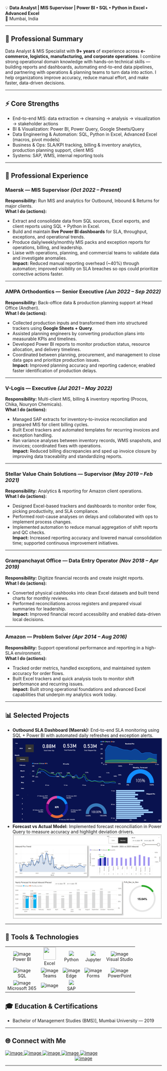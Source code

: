 💡 **Data Analyst | MIS Supervisor | Power BI • SQL • Python in Excel • Advanced Excel**  
📍 Mumbai, India

---

## 📝 Professional Summary
Data Analyst & MIS Specialist with **9+ years** of experience across **e-commerce, logistics, manufacturing, and corporate operations**. I combine strong operational domain knowledge with hands-on technical skills — building reports and dashboards, automating end-to-end data pipelines, and partnering with operations & planning teams to turn data into action. I help organizations improve accuracy, reduce manual effort, and make faster, data-driven decisions.

---

## ⚡ Core Strengths
- End-to-end MIS: data extraction → cleansing → analysis → visualization → stakeholder actions  
- BI & Visualization: Power BI, Power Query, Google Sheets/Query  
- Data Engineering & Automation: SQL, Python in Excel, Advanced Excel (macros, pivot models)  
- Business & Ops: SLA/KPI tracking, billing & inventory analytics, production planning support, client MIS  
- Systems: SAP, WMS, internal reporting tools

---

## 💼 Professional Experience

### Maersk — MIS Supervisor *(Oct 2022 – Present)*
**Responsibility:** Run MIS and analytics for Outbound, Inbound & Returns for major clients.  
**What I do (actions):**
- Extract and consolidate data from SQL sources, Excel exports, and client reports using SQL + Python in Excel.  
- Build and maintain **live Power BI dashboards** for SLA, throughput, exceptions, and operational trends.  
- Produce daily/weekly/monthly MIS packs and exception reports for operations, billing, and leadership.  
- Liaise with operations, planning, and commercial teams to validate data and investigate anomalies.  
**Impact:** Reduced manual reporting overhead (~40%) through automation; improved visibility on SLA breaches so ops could prioritize corrective actions faster.

---

### AMPA Orthodontics — Senior Executive *(Jun 2022 – Sep 2022)*  
**Responsibility:** Back-office data & production planning support at Head Office (Andheri).  
**What I do (actions):**
- Collected production inputs and transformed them into structured trackers using **Google Sheets + Query**.  
- Assisted planning engineers by converting production plans into measurable KPIs and timelines.  
- Developed Power BI reports to monitor production status, resource allocation, and delivery timelines.  
- Coordinated between planning, procurement, and management to close data gaps and prioritize production issues.  
**Impact:** Improved planning accuracy and reporting cadence; enabled faster identification of production delays.

---

### V-Logis — Executive *(Jul 2021 – May 2022)*  
**Responsibility:** Multi-client MIS, billing & inventory reporting (Procos, Chika, Nouryon Chemicals).  
**What I do (actions):**
- Managed SAP extracts for inventory-to-invoice reconciliation and prepared MIS for client billing cycles.  
- Built Excel trackers and automated templates for recurring invoices and exception handling.  
- Ran variance analyses between inventory records, WMS snapshots, and invoices; coordinated fixes with operations.  
**Impact:** Reduced billing discrepancies and sped up invoice closure by improving data traceability and standardizing reports.

---

### Stellar Value Chain Solutions — Supervisor *(May 2019 – Feb 2021)*  
**Responsibility:** Analytics & reporting for Amazon client operations.  
**What I do (actions):**
- Designed Excel-based trackers and dashboards to monitor order flow, picking productivity, and SLA compliance.  
- Performed root-cause analyses on delays and collaborated with ops to implement process changes.  
- Implemented automation to reduce manual aggregation of shift reports and QC checks.  
**Impact:** Increased reporting accuracy and lowered manual consolidation time; supported continuous improvement initiatives.

---

### Grampanchayat Office — Data Entry Operator *(Nov 2018 – Apr 2019)*  
**Responsibility:** Digitize financial records and create insight reports.  
**What I do (actions):**
- Converted physical cashbooks into clean Excel datasets and built trend charts for monthly reviews.  
- Performed reconciliations across registers and prepared visual summaries for leadership.  
**Impact:** Improved financial record accessibility and enabled data-driven local decisions.

---

### Amazon — Problem Solver *(Apr 2014 – Aug 2016)*  
**Responsibility:** Support operational performance and reporting in a high-SLA environment.  
**What I do (actions):**
- Tracked order metrics, handled exceptions, and maintained system accuracy for order flows.  
- Built Excel trackers and quick analysis tools to monitor shift performance and recurring issues.  
**Impact:** Built strong operational foundations and advanced Excel capabilities that underpin my analytics work today.

---

## 📊 Selected Projects
- **Outbound SLA Dashboard (Maersk):** End-to-end SLA monitoring using SQL + Power BI with automated daily refreshes and exception alerts.
![Outbound SLA Dashboard](/image/dashboard.png)
- **Forecast vs Actual Model:** Implemented forecast reconciliation in Power Query to measure accuracy and highlight deviation drivers.  
![Inbound Dashboard](/image/image2.png)
---

## 🎯 Tools & Technologies  

<table>
  <tr>
    <td align="center"><img width="40" height="40" alt="image" src="https://github.com/user-attachments/assets/ce9fdd37-7900-42a9-b18a-a1548eb160a6" /><br/>Power BI</td>
    <td align="center"><img src="https://img.icons8.com/color/96/microsoft-excel-2019--v1.png" width="40" height="40"/><br/>Excel</td>
    <td align="center"><img src="https://img.icons8.com/color/96/python.png" width="40"/><br/>Python</td>
    <td align="center"><img src="https://img.icons8.com/fluency/96/jupyter.png" width="40"/><br/>Jupyter</td>
    <td align="center"><img width="40" alt="image" src="https://github.com/user-attachments/assets/7ddf4352-0084-4077-99ee-74467f0535c9" /><br/>Visual Studio</td>
  </tr>
  <tr>
    <td align="center"><img width="40" height="40" alt="image" src="https://github.com/user-attachments/assets/dae54974-c100-44b9-a56b-dd502fedcc5a" /><br/>SQL</td>
    <td align="center"><img width="40" alt="image" src="https://github.com/user-attachments/assets/7737fcf0-76fa-4e77-90e3-c6384de58abe" /><br/>Teams</td>
    <td align="center"><img width="40" alt="image" src="https://github.com/user-attachments/assets/564b0ecf-b69f-4aec-acc1-c5bbba86992b" /><br/>Edge</td>
    <td align="center"><img width="40" alt="image" src="https://github.com/user-attachments/assets/0b02af47-2562-4bef-93d3-05d591b0ab17" /><br/>Forms</td>
    <td align="center"><img width="40" alt="image" src="https://github.com/user-attachments/assets/4e9d0b3e-ee99-439a-aa92-b50f6697aa1e" /><br/>PowerPoint</td>
  </tr>
  <tr>
  <td align="center"><img width="40" height="40" alt="image" src="https://github.com/user-attachments/assets/b0855f43-0f9b-4655-9898-c383174584ee" /><br/>Microsoft 365</td> 
  <td align="center"><img width="40" alt="image" src="https://github.com/user-attachments/assets/bace292f-9b6a-40e9-99f3-e63f4f59e68c" /><br/></td>  
  <td align="center"><img src="https://img.icons8.com/color/96/sap.png" width="40"/><br/>SAP</td>
  </tr> 
</table>


## 🎓 Education & Certifications
- Bachelor of Management Studies (BMS)], Mumbai University — 2019
---



## 🌐 Connect with Me 

<div>

  <!-- LinkedIn -->
  <a href="https://www.linkedin.com/in/jitesh-bhoir-2b80b9151" target="_blank">
    <img width="40" height="40" alt="image" src="https://github.com/user-attachments/assets/164cf461-32f6-4ada-b32a-21c855925914" />

  </a>
  
  <!-- Email -->
  <a href="mailto:bhoirj@outlook.com">
    <img width="40" height="40" alt="image" src="https://github.com/user-attachments/assets/011863b7-ca73-4c7d-8cb7-e841736fa109" />
  </a>


  <!-- WhatsApp -->
  <a href="https://wa.me/919209494148" target="_blank">
    <img width="40" height="40" alt="image" src="https://github.com/user-attachments/assets/7310810a-6400-472d-a2d1-4dda90080de7" />
  </a>


  <!-- Outlook Calendar -->
  <a href="https://outlook.live.com/calendar/0/deeplink/compose?subject=Meeting%20with%20Jitesh&body=Let%27s%20connect%20over%20a%20call.&startdt=2025-09-13T12:00:00&enddt=2025-09-13T12:30:00" target="_blank">
    <img width="40" height="40" alt="image" src="https://github.com/user-attachments/assets/9ebe2b6c-a6ac-47e8-8fe7-39cd7d1087d1" />
  </a>

 <!-- Contact Me Button -->
  <a href="tel:+919209494148">
  <img width="40" height="40" alt="image" src="https://github.com/user-attachments/assets/6541603b-5131-41d5-b368-a56f6265b423" />
  </a>
</div>


<!-- trigger -->
<div align="center">

  <a href="https://github.com/Jitesh2025-debug/Jitesh.Bhoir/raw/main/README.pdf" download>
    <img width="60" height="60" alt="image" src="https://github.com/user-attachments/assets/1e91b31c-1366-4ccb-b4f4-6e1d04d60af8" />

  </a>

</div>


---
